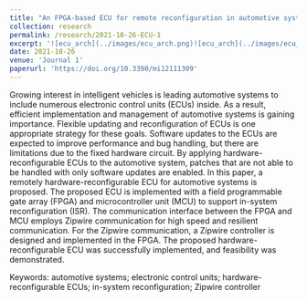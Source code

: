 ```yaml
---
title: "An FPGA-based ECU for remote reconfiguration in automotive systems"
collection: research 
permalink: /research/2021-10-26-ECU-1
excerpt: '![ecu_arch](../images/ecu_arch.png)![ecu_arch](../images/ecu_board.png)'
date: 2021-10-26
venue: 'Journal 1'
paperurl: 'https://doi.org/10.3390/mi12111309'
---
```

Growing interest in intelligent vehicles is leading automotive systems to include numerous electronic control units (ECUs) inside. As a result, efficient implementation and management of automotive systems is gaining importance. Flexible updating and reconfiguration of ECUs is one appropriate strategy for these goals. Software updates to the ECUs are expected to improve performance and bug handling, but there are limitations due to the fixed hardware circuit. By applying hardware-reconfigurable ECUs to the automotive system, patches that are not able to be handled with only software updates are enabled. In this paper, a remotely hardware-reconfigurable ECU for automotive systems is proposed. The proposed ECU is implemented with a field programmable gate array (FPGA) and microcontroller unit (MCU) to support in-system reconfiguration (ISR). The communication interface between the FPGA and MCU employs Zipwire communication for high speed and resilient communication. For the Zipwire communication, a Zipwire controller is designed and implemented in the FPGA. The proposed hardware-reconfigurable ECU was successfully implemented, and feasibility was demonstrated.

Keywords: automotive systems; electronic control units; hardware-reconfigurable ECUs; in-system reconfiguration; Zipwire controller
